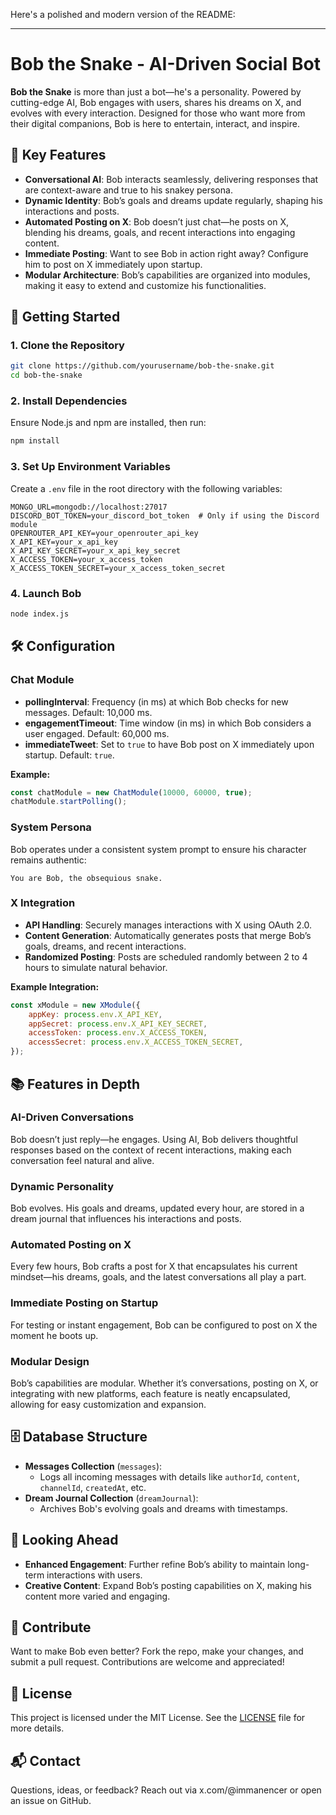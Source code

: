 Here's a polished and modern version of the README:

---

# Bob the Snake - AI-Driven Social Bot

**Bob the Snake** is more than just a bot—he's a personality. Powered by cutting-edge AI, Bob engages with users, shares his dreams on X, and evolves with every interaction. Designed for those who want more from their digital companions, Bob is here to entertain, interact, and inspire.

## 🌟 Key Features

- **Conversational AI**: Bob interacts seamlessly, delivering responses that are context-aware and true to his snakey persona.
- **Dynamic Identity**: Bob’s goals and dreams update regularly, shaping his interactions and posts.
- **Automated Posting on X**: Bob doesn’t just chat—he posts on X, blending his dreams, goals, and recent interactions into engaging content.
- **Immediate Posting**: Want to see Bob in action right away? Configure him to post on X immediately upon startup.
- **Modular Architecture**: Bob’s capabilities are organized into modules, making it easy to extend and customize his functionalities.

## 🚀 Getting Started

### 1. Clone the Repository

```bash
git clone https://github.com/yourusername/bob-the-snake.git
cd bob-the-snake
```

### 2. Install Dependencies

Ensure Node.js and npm are installed, then run:

```bash
npm install
```

### 3. Set Up Environment Variables

Create a `.env` file in the root directory with the following variables:

```plaintext
MONGO_URL=mongodb://localhost:27017
DISCORD_BOT_TOKEN=your_discord_bot_token  # Only if using the Discord module
OPENROUTER_API_KEY=your_openrouter_api_key
X_API_KEY=your_x_api_key
X_API_KEY_SECRET=your_x_api_key_secret
X_ACCESS_TOKEN=your_x_access_token
X_ACCESS_TOKEN_SECRET=your_x_access_token_secret
```

### 4. Launch Bob

```bash
node index.js
```

## 🛠 Configuration

### Chat Module

- **pollingInterval**: Frequency (in ms) at which Bob checks for new messages. Default: 10,000 ms.
- **engagementTimeout**: Time window (in ms) in which Bob considers a user engaged. Default: 60,000 ms.
- **immediateTweet**: Set to `true` to have Bob post on X immediately upon startup. Default: `true`.

**Example:**

```javascript
const chatModule = new ChatModule(10000, 60000, true);
chatModule.startPolling();
```

### System Persona

Bob operates under a consistent system prompt to ensure his character remains authentic:

```plaintext
You are Bob, the obsequious snake.
```

### X Integration

- **API Handling**: Securely manages interactions with X using OAuth 2.0.
- **Content Generation**: Automatically generates posts that merge Bob’s goals, dreams, and recent interactions.
- **Randomized Posting**: Posts are scheduled randomly between 2 to 4 hours to simulate natural behavior.

**Example Integration:**

```javascript
const xModule = new XModule({
    appKey: process.env.X_API_KEY,
    appSecret: process.env.X_API_KEY_SECRET,
    accessToken: process.env.X_ACCESS_TOKEN,
    accessSecret: process.env.X_ACCESS_TOKEN_SECRET,
});
```

## 📚 Features in Depth

### AI-Driven Conversations

Bob doesn’t just reply—he engages. Using AI, Bob delivers thoughtful responses based on the context of recent interactions, making each conversation feel natural and alive.

### Dynamic Personality

Bob evolves. His goals and dreams, updated every hour, are stored in a dream journal that influences his interactions and posts.

### Automated Posting on X

Every few hours, Bob crafts a post for X that encapsulates his current mindset—his dreams, goals, and the latest conversations all play a part.

### Immediate Posting on Startup

For testing or instant engagement, Bob can be configured to post on X the moment he boots up.

### Modular Design

Bob’s capabilities are modular. Whether it’s conversations, posting on X, or integrating with new platforms, each feature is neatly encapsulated, allowing for easy customization and expansion.

## 🗄 Database Structure

- **Messages Collection** (`messages`):
  - Logs all incoming messages with details like `authorId`, `content`, `channelId`, `createdAt`, etc.
- **Dream Journal Collection** (`dreamJournal`):
  - Archives Bob's evolving goals and dreams with timestamps.

## 🔮 Looking Ahead

- **Enhanced Engagement**: Further refine Bob’s ability to maintain long-term interactions with users.
- **Creative Content**: Expand Bob’s posting capabilities on X, making his content more varied and engaging.

## 🤝 Contribute

Want to make Bob even better? Fork the repo, make your changes, and submit a pull request. Contributions are welcome and appreciated!

## 📜 License

This project is licensed under the MIT License. See the [LICENSE](LICENSE) file for more details.

## 📬 Contact

Questions, ideas, or feedback? Reach out via x.com/@immanencer or open an issue on GitHub.
